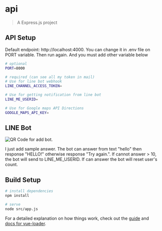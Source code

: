 # api

> A Express.js project

## API Setup

Default endpoint: http://localhost:4000. You can change it in .env file on PORT variable. Then run again.
And you must add other variable below

```bash
# optional
PORT=8000

# required (can see all my token in mail)
# Use for line bot webhook
LINE_CHANNEL_ACCESS_TOKEN=

# Use for getting notification from line bot
LINE_ME_USERID=

# Use for Google maps API Directions
GOOGLE_MAPS_API_KEY=
```

## LINE Bot

![QR Code for add bot.](https://github.com/supskv/scg-api/blob/master/public/183cqkzt.png?raw=true)

I just add sample answer.
The bot can answer from text "hello" then response "HELLO!" otherwise response "Try again.".
If cannot answer > 10, the bot will send to LINE_ME_USERID.
If can answer the bot will reset user's count.

## Build Setup

```bash
# install dependencies
npm install

# serve
node src/app.js
```

For a detailed explanation on how things work, check out the [guide](http://vuejs-templates.github.io/webpack/) and [docs for vue-loader](http://vuejs.github.io/vue-loader).
